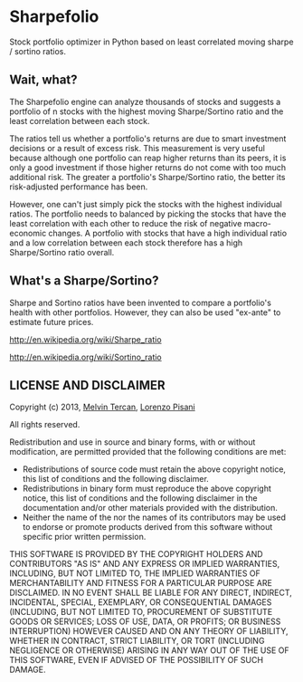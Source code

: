 # Sharpefolio

Stock portfolio optimizer in Python based on least correlated moving sharpe / sortino ratios. 

## Wait, what?

The Sharpefolio engine can analyze thousands of stocks and suggests a portfolio of n stocks with the highest moving Sharpe/Sortino ratio and the least correlation between each stock. 

The ratios tell us whether a portfolio's returns are due to smart investment decisions or a result of excess risk. This measurement is very useful because although one portfolio can reap higher returns than its peers, it is only a good investment if those higher returns do not come with too much additional risk. The greater a portfolio's Sharpe/Sortino ratio, the better its risk-adjusted performance has been. 

However, one can't just simply pick the stocks with the highest individual ratios. The portfolio needs to balanced by picking the stocks that have the least correlation with each other to reduce the risk of negative macro-economic changes. A portfolio with stocks that have a high individual  ratio and a low correlation between each stock therefore has a high Sharpe/Sortino ratio overall. 

## What's a Sharpe/Sortino?

Sharpe and Sortino ratios have been invented to compare a portfolio's health with other portfolios. However, they can also be used "ex-ante" to estimate future prices.

http://en.wikipedia.org/wiki/Sharpe_ratio

http://en.wikipedia.org/wiki/Sortino_ratio

## LICENSE AND DISCLAIMER

Copyright (c) 2013, [Melvin Tercan](https://github.com/melvinmt), [Lorenzo Pisani](https://github.com/Zeelot)

All rights reserved.

Redistribution and use in source and binary forms, with or without
modification, are permitted provided that the following conditions are met:
* Redistributions of source code must retain the above copyright
      notice, this list of conditions and the following disclaimer.
* Redistributions in binary form must reproduce the above copyright
      notice, this list of conditions and the following disclaimer in the
      documentation and/or other materials provided with the distribution.
* Neither the name of the <organization> nor the
      names of its contributors may be used to endorse or promote products
      derived from this software without specific prior written permission.

THIS SOFTWARE IS PROVIDED BY THE COPYRIGHT HOLDERS AND CONTRIBUTORS "AS IS" AND
ANY EXPRESS OR IMPLIED WARRANTIES, INCLUDING, BUT NOT LIMITED TO, THE IMPLIED
WARRANTIES OF MERCHANTABILITY AND FITNESS FOR A PARTICULAR PURPOSE ARE
DISCLAIMED. IN NO EVENT SHALL <COPYRIGHT HOLDER> BE LIABLE FOR ANY
DIRECT, INDIRECT, INCIDENTAL, SPECIAL, EXEMPLARY, OR CONSEQUENTIAL DAMAGES
(INCLUDING, BUT NOT LIMITED TO, PROCUREMENT OF SUBSTITUTE GOODS OR SERVICES;
LOSS OF USE, DATA, OR PROFITS; OR BUSINESS INTERRUPTION) HOWEVER CAUSED AND
ON ANY THEORY OF LIABILITY, WHETHER IN CONTRACT, STRICT LIABILITY, OR TORT
(INCLUDING NEGLIGENCE OR OTHERWISE) ARISING IN ANY WAY OUT OF THE USE OF THIS
SOFTWARE, EVEN IF ADVISED OF THE POSSIBILITY OF SUCH DAMAGE.
